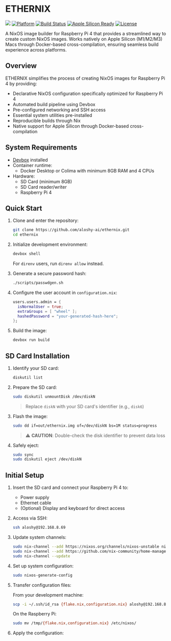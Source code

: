 # ETHERNIX

[![](https://img.shields.io/badge/aloshy.🅰🅸-000000.svg?style=for-the-badge)](https://aloshy.ai)
[![Platform](https://img.shields.io/badge/PLATFORM-LINUX-FCC624.svg?style=for-the-badge&logo=linux)](https://github.com/aloshy-ai/ethernix)
[![Build Status](https://img.shields.io/badge/BUILD-PASSING-success.svg?style=for-the-badge&logo=github)](https://github.com/aloshy-ai/ethernix/actions)
[![Apple Silicon Ready](https://img.shields.io/badge/APPLE_SILICON-READY-success.svg?style=for-the-badge&logo=apple)](https://github.com/aloshy-ai/ethernix)
[![License](https://img.shields.io/badge/LICENSE-MIT-yellow.svg?style=for-the-badge)](https://opensource.org/licenses/MIT)

A NixOS image builder for Raspberry Pi 4 that provides a streamlined way to create custom NixOS images. Works natively on Apple Silicon (M1/M2/M3) Macs through Docker-based cross-compilation, ensuring seamless build experience across platforms.

## Overview

ETHERNIX simplifies the process of creating NixOS images for Raspberry Pi 4 by providing:

- Declarative NixOS configuration specifically optimized for Raspberry Pi 4
- Automated build pipeline using Devbox
- Pre-configured networking and SSH access
- Essential system utilities pre-installed
- Reproducible builds through Nix
- Native support for Apple Silicon through Docker-based cross-compilation

## System Requirements

- [Devbox](https://www.jetify.com/docs/devbox/installing_devbox) installed
- Container runtime:
  - Docker Desktop or Colima with minimum 8GB RAM and 4 CPUs
- Hardware:
  - SD Card (minimum 8GB)
  - SD Card reader/writer
  - Raspberry Pi 4

## Quick Start

1. Clone and enter the repository:
   ```bash
   git clone https://github.com/aloshy-ai/ethernix.git
   cd ethernix
   ```

2. Initialize development environment:
   ```bash
   devbox shell
   ```
   For `direnv` users, run `direnv allow` instead.

3. Generate a secure password hash:
   ```bash
   ./scripts/passwdgen.sh
   ```

4. Configure the user account in `configuration.nix`:
   ```nix
   users.users.admin = {
     isNormalUser = true;
     extraGroups = [ "wheel" ];
     hashedPassword = "your-generated-hash-here";
   };
   ```

5. Build the image:
   ```bash
   devbox run build
   ```

## SD Card Installation

1. Identify your SD card:
   ```bash
   diskutil list
   ```

2. Prepare the SD card:
   ```bash
   sudo diskutil unmountDisk /dev/diskN
   ```
   > Replace `diskN` with your SD card's identifier (e.g., `disk6`)

3. Flash the image:
   ```bash
   sudo dd if=out/ethernix.img of=/dev/diskN bs=1M status=progress
   ```
   > ⚠️ **CAUTION**: Double-check the disk identifier to prevent data loss

4. Safely eject:
   ```bash
   sudo sync
   sudo diskutil eject /dev/diskN
   ```

## Initial Setup

1. Insert the SD card and connect your Raspberry Pi 4 to:
   - Power supply
   - Ethernet cable
   - (Optional) Display and keyboard for direct access

2. Access via SSH:
   ```bash
   ssh aloshy@192.168.8.69
   ```

3. Update system channels:
   ```bash
   sudo nix-channel --add https://nixos.org/channels/nixos-unstable nixos
   sudo nix-channel --add https://github.com/nix-community/home-manager/archive/master.tar.gz home-manager
   sudo nix-channel --update
   ```

4. Set up system configuration:
   ```bash
   sudo nixos-generate-config
   ```

5. Transfer configuration files:
   
   From your development machine:
   ```bash
   scp -i ~/.ssh/id_rsa {flake.nix,configuration.nix} aloshy@192.168.8.69:/tmp/
   ```

   On the Raspberry Pi:
   ```bash
   sudo mv /tmp/{flake.nix,configuration.nix} /etc/nixos/
   ```

6. Apply the configuration:
   ```
